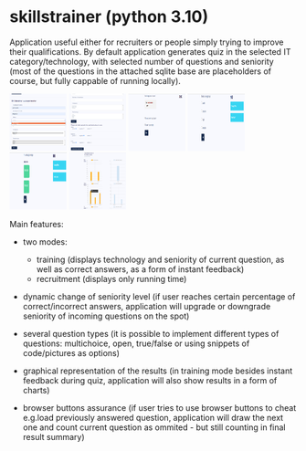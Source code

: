 # skillstrainer (python 3.10)

Application useful either for recruiters or people simply trying to improve their qualifications. By default application generates quiz in the selected IT category/technology, with selected number of questions and seniority (most of the questions in the attached sqlite base are placeholders of course, but fully cappable of running locally). <br>

<p float="left">
<img src="static/images/Skillstrainer_01.png" alt="Skillstrainer" title="quiz generation process" width="100" height="100"/>
<img src="static/images/Skillstrainer_02.png" alt="Skillstrainer" title="quiz generation process" width="100" height="100"/>
<img src="static/images/Skillstrainer_03.png" alt="Skillstrainer" title="exemplary question in recruitment mode" width="100" height="100"/>
<img src="static/images/Skillstrainer_04.png" alt="Skillstrainer" title="exemplary question in training mode" width="100" height="100"/>
<img src="static/images/Skillstrainer_05.png" alt="Skillstrainer" title="correct answers in training mode" width="100" height="100"/>
<img src="static/images/Skillstrainer_06.png" alt="Skillstrainer" title="post quiz graphs" width="100" height="100"/>
</p>

Main features:
* two modes: 
  * training (displays technology and seniority of current question, as well as correct answers, as a form of instant feedback)
  * recruitment (displays only running time)
      
 * dynamic change of seniority level (if user reaches certain percentage of correct/incorrect answers, application will upgrade or downgrade seniority 
   of incoming questions on the spot)
   
 * several question types (it is possible to implement different types of questions: multichoice, open, true/false or using snippets of code/pictures as 
   options)
   
 * graphical representation of the results (in training mode besides instant feedback during quiz, application will also show results in a form of charts)
 
 * browser buttons assurance (if user tries to use browser buttons to cheat e.g.load previously answered question, application will draw the next one 
   and count current question as ommited - but still counting in final result summary)
